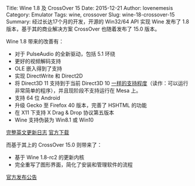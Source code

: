 Title: Wine 1.8 及 CrossOver 15
Date: 2015-12-21
Author: lovenemesis
Category: Emulator
Tags: wine, crossover
Slug: wine-18-crossover-15
Summary: 经过长达17个月的开发，开源的 Win32/64 API 实现 Wine 发布了 1.8 版本，基于其的商业解决方案 CrossOver 也随着发布了 15.0 版本。

Wine 1.8 带来的改善有：

* 对于 PulseAudio 的全新驱动，包括 5.1 环绕
* 更好的视频解码支持
* OLE 嵌入得到了支持
* 实现 DirectWrite 和 Direct2D 
* 将 Direct3D 11 支持到于当前 Direct3D 10 [一样的支持程度](https://www.codeweavers.com/about/blogs/caron/2015/12/10/directx-11-really-james-didnt-lie)（读作：可以运行非常简单的程序），并且现阶段不支持运行在 Mesa 上。
* 支持 64 位 Android
* 升级 Gecko 至 Firefox 40 版本，完善了 HSHTML 的功能
* 在 X11 下支持 X Drag & Drop 协议第五版本
* Wine 支持伪装为 Win8.1 或 Win10

[完整英文更新日志](https://www.winehq.org/announce/1.8)
[官方下载](https://www.winehq.org/download)

而基于其上的 CrossOver 15.0 则带来了：

* 基于 Wine 1.8-rc2 的更新内核
* 完全重写了图形界面，简化了安装和管理软件的流程

[官方发布公告](https://www.codeweavers.com/about/news/press/20151208)
